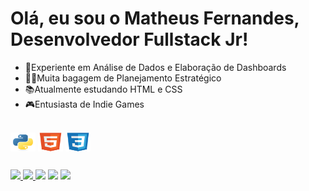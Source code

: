 <h1>Olá, eu sou o Matheus Fernandes, Desenvolvedor Fullstack Jr!</h1>

- 🎲Experiente em Análise de Dados e Elaboração de Dashboards
- ✍🏾Muita bagagem de Planejamento Estratégico
- 📚Atualmente estudando HTML e CSS
- 🎮Entusiasta de Indie Games

<div style="display: inline_block"><br>
  <img align="center" alt="Math-Python" height="30" width="40" src="https://raw.githubusercontent.com/devicons/devicon/master/icons/python/python-original.svg">
  <img align="center" alt="Math-HTML" height="30" width="40" src="https://raw.githubusercontent.com/devicons/devicon/master/icons/html5/html5-original.svg">
  <img align="center" alt="Math-CSS" height="30" width="40" src="https://raw.githubusercontent.com/devicons/devicon/master/icons/css3/css3-original.svg">

</div>

##

<div> 
  <a href="https://www.linkedin.com/in/matheus-fernandes-sobral-181aa897" target="_blank" rel="external"><img src="https://img.shields.io/badge/-LinkedIn-%230077B5?style=for-the-badge&logo=linkedin&logoColor=white"  target="_blank">
  </a> 
   <a href="mailto:matheusfernandes253@gmail.com"><img src="https://img.shields.io/badge/Gmail-D14836?style=for-the-badge&logo=gmail&logoColor=white" target="_blank">     </a>
   <a href="https://www.deviantart.com/berserkerbr"><img src="https://img.shields.io/badge/DeviantArt-05CC47?style=for-the-badge&logo=deviantart&logoColor=white" target="_blank"></a>
  <a href="https://www.instagram.com/matheusfernandes_30/" target="_blank" rel="external"><img src="https://img.shields.io/badge/-Instagram-%23E4405F?style=for-the-badge&logo=instagram&logoColor=white" target="_blank"></a>
  <a href="https://www.facebook.com/MatheusEngEletronic/" target="_blank" rel="external"><img src="https://img.shields.io/badge/Facebook-1877F2?style=for-the-badge&logo=facebook&logoColor=white" target="_blank"></a>
</div>

